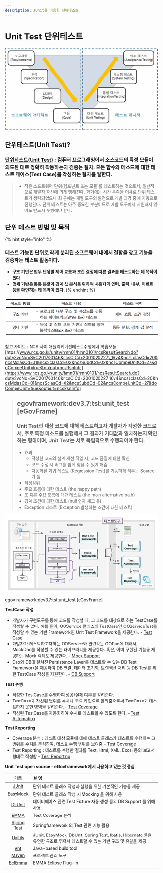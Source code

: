 ```yaml
---
description: JUnit을 이용한 단위테스트
---
```


# Unit Test 단위테스트

![SW &#xC0DD;&#xBA85;&#xC8FC;&#xAE30;&#xC758; V-&#xBAA8;&#xB378;](../.gitbook/assets/v.png)

## 단위테스트\(Unit Test\)?

### [단위테스트\(Unit Test\)](https://ko.wikipedia.org/wiki/%EC%9C%A0%EB%8B%9B_%ED%85%8C%EC%8A%A4%ED%8A%B8) :  컴퓨터 프로그래밍에서 소스코드의 특정 모듈이 의도된 대로 정확히 작동하는지 검증는 절차.  모든 함수와 메소드에 대한 테스트 케이스\(Test Case\)를 작성하는 절차를 말한다. 

> * 작은 소프트웨어 단위\(컴포넌트 또는 모듈\)를 테스트하는 것으로서, 일반적으로 개발자 자신에 의해 행해진다. 과거에는 시간 부족을 이유로 단위 테스트가 생략되었으나 최 근에는 개발 도구의 발전으로 개발 과정 중에 자동으로 진행된다. 단위 테스트는 아주 중요한 부분이므로 개발 도구에서 지원하지 않아도 반드시 수행해야 한다.

## 단위 테스트  방법 및 목적 

{% hint style="info" %}
### 테스트 가능한 단위로 작게 분리된 소프트웨어 내에서 결함을 찾고 기능을 검증하는 테스트 활동이다.

* **구조 기반은 업무 단위별 제어 흐름과 조건 결정에 따른 결과를 테스트하는 데 목적이 있다**
* **명세 기반은 동등 분할과 경계 값 분석을 위하여 사용자의 입력, 출력, 내부, 이벤트 등을 확인하는 데 목적이 있다.**
{% endhint %}

![&#xB2E8;&#xC704;&#xD14C;&#xC2A4;&#xD2B8; &#xBC29;&#xBC95; ](../.gitbook/assets/undefined.png)

 참고 사이트 :  NCS 사이 애플리케이션테스트수행에서 학습모듈 [htps://www.ncs.go.kr/unity/hmn01/hmn0101/ncsResultSearch.do?dutySvcNo=SVC201700146&ncsClCd=2001020227\_16v4&ncsLclasCd=20&ncsMclasCd=01&ncsSclasCd=02&ncsSubdCd=02&ncsCompeUnitCd=27&doCompeUnit=true&output=ncsRsnInfo](https://www.ncs.go.kr/unity/hmn01/hmn0101/ncsResultSearch.do?dutySvcNo=SVC201700146&ncsClCd=2001020227_16v4&ncsLclasCd=20&ncsMclasCd=01&ncsSclasCd=02&ncsSubdCd=02&ncsCompeUnitCd=27&doCompeUnit=true&output=ncsRsnInfo) 



> ##  egovframework:dev3.7:tst:unit\_test \[eGovFrame\]
>
> ### Unit Test란 대상 코드에 대해 테스트하고자 개발자가 작성한 코드로서, 주로 특정 메소드를 실행해서 그 결과가 기대값과 일치하는지 확인하는 형태이며, Unit Test는 서로 독립적으로 수행되어야 한다.
>
> * 효과
>   *  작성한 코드의 설계 개선 작업 시, 코드 품질에 대한 확신
>   *  코드 수정 시 버그를 쉽게 찾을 수 있게 해줌
>   *  자동화된 회귀 테스트 \(Regression Test\)를 가능하게 해주는 Source가 됨
> *  작성범위
>   *  주요 흐름에 대한 테스트 \(the happy path\)
>   * 또 다른 주요 흐름에 대한 테스트 \(the main alternative path\)
>   * 경계 조건에 대한 테스트 \(null 인자 체크 등\)
>   * Exception 테스트 \(Exception 발생하는 조건에 대한 테스트\)

![&#xD14C;&#xC2A4;&#xD2B8; &#xB3C4;&#xAD6C;](../.gitbook/assets/undefined.jpg)



 egovframework:dev3.7:tst:unit\_test \[eGovFrame\]

**TestCase 작성**

*  개발자가 구현도구를 통해 코드를 작성할 때, 그 코드를 대상으로 하는 TestCase를 작성할 수 있다. 예를 들어, OOService 클래스의 TestCase인 OOServiceTest를 작성할 수 있는 기반 Framework인 Unit Test Framework을 제공한다. - [Test Case](https://www.egovframe.go.kr/wiki/doku.php?id=egovframework:dev2:tst:test_case)
* 개발자가 테스트하고자하는 OOService와 관련있는 OODao에 대해서, MockDao를 작성할 수 있는 라이브러리를 제공한다. 혹은, 이미 구현된 기능을 제공하는 Mock 객체도 제공한다. - [Mock Support](https://www.egovframe.go.kr/wiki/doku.php?id=egovframework:dev2:tst:mock_support)
*  Dao와 DB에 걸쳐진 Persistence Layer를 테스트할 수 있는 DB Test Framework을 제공하여 DB 연결, 데이터 초기화, 트랜잭션 처리 등 DB Test를 위한 TestCase 작성을 지원한다. - [DB Support](https://www.egovframe.go.kr/wiki/doku.php?id=egovframework:dev2:tst:db_support)

**Test 수행**

*  작성한 TestCase를 수행하여 성공/실패 여부를 알려준다.
* TestCase가 작성된 범위를 수치나 코드 라인으로 알려줌으로써 TestCase가 테스트하지 못한 영역을 알려준다. - [Test Coverage](https://www.egovframe.go.kr/wiki/doku.php?id=egovframework:dev2:tst:test_coverage)
* 작성된 TestCase를 자동화하여 수시로 테스트할 수 있도록 한다. - [Test Automation](https://www.egovframe.go.kr/wiki/doku.php?id=egovframework:dev2:tst:test_automation)

**Test Reporting**

*  Coverage 분석 : 테스트 대상 모듈에 대해 테스트 클래스가 테스트를 수행하는 그 범위를 수치를 분석하여, 테스트 수행 범위를 보여줌 - [Test Coverage](https://www.egovframe.go.kr/wiki/doku.php?id=egovframework:dev2:tst:test_coverage)
*  Test Reporting : 테스트를 수행한 결과를 Text, Html, XML, Excel 등의 보고서 형태로 작성함 - [Test Reporting](https://www.egovframe.go.kr/wiki/doku.php?id=egovframework:dev2:tst:test_reporting)

**Unit Test open source - eGovframework에서 사용하고 있는 것 중심**

| **이름** | **설 명**   |
| :---: | :--- |
|  [JUnit](http://junit.org/) | 단위 테스트 클래스 작성과 실행을 위한 기본적인 기능을 제공  |
|  [EasyMock](http://www.easymock.org/) | 단위 테스트 클래스 작성 시 Mocking 을 위해 사용 |
|  [DbUnit](http://dbunit.sourceforge.net/) | 데이터베이스 관련 Test Fixture 자동 생성 등의 DB Support 를 위해 사용 |
|  [EMMA](http://emma.sourceforge.net/) | Test Coverage 분석 |
|  [Spring Test](http://www.springsource.org/) | Springframework 의 Test 관련 기능 활용 |
|  [Unitils](http://unitils.sourceforge.net/) | JUnit, EasyMock, DbUnit, Spring Test, Ibatis, Hibernate 등을 유연한 구조로 엮어서 테스트할 수 있는 기반 구조 및 유틸을 제공 |
|  [Ant](http://ant.apache.org/) | Java-based build tool |
|  [Maven](http://unitils.sourceforge.net/summary.html) | 프로젝트 관리 도구 |
|  [EclEmma](http://www.eclemma.org/) | EMMA Eclipse Plug-in |
|  |  |

